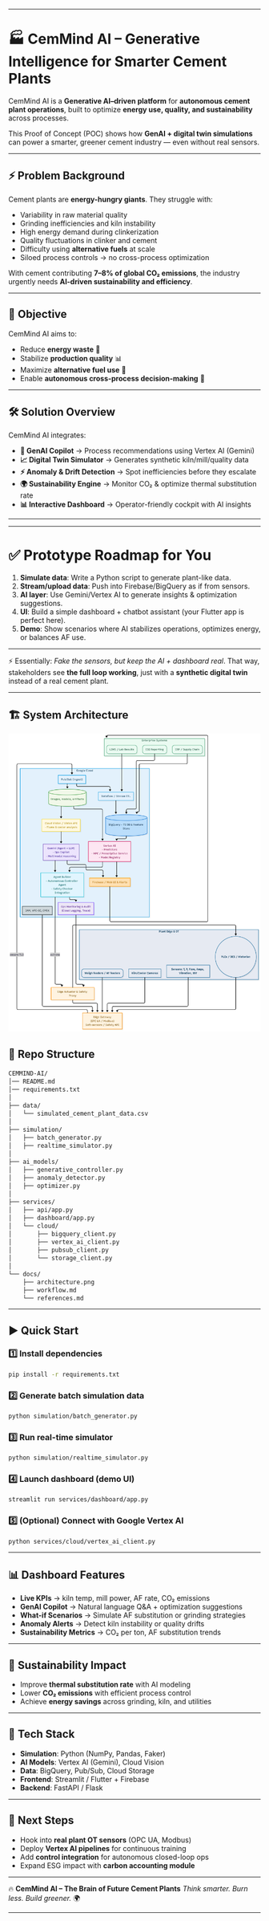 
---

# 🏭 CemMind AI – Generative Intelligence for Smarter Cement Plants

CemMind AI is a **Generative AI–driven platform** for **autonomous cement plant operations**, built to optimize **energy use, quality, and sustainability** across processes.

This Proof of Concept (POC) shows how **GenAI + digital twin simulations** can power a smarter, greener cement industry — even without real sensors.

---

## ⚡ Problem Background

Cement plants are **energy-hungry giants**.
They struggle with:

* Variability in raw material quality
* Grinding inefficiencies and kiln instability
* High energy demand during clinkerization
* Quality fluctuations in clinker and cement
* Difficulty using **alternative fuels** at scale
* Siloed process controls → no cross-process optimization

With cement contributing **7–8% of global CO₂ emissions**, the industry urgently needs **AI-driven sustainability and efficiency**.

---

## 🎯 Objective

CemMind AI aims to:

* Reduce **energy waste** 🔋
* Stabilize **production quality** 📊
* Maximize **alternative fuel use** 🌱
* Enable **autonomous cross-process decision-making** 🤖

---

## 🛠 Solution Overview

CemMind AI integrates:

* **🧠 GenAI Copilot** → Process recommendations using Vertex AI (Gemini)
* **📈 Digital Twin Simulator** → Generates synthetic kiln/mill/quality data
* **⚡ Anomaly & Drift Detection** → Spot inefficiencies before they escalate
* **🌍 Sustainability Engine** → Monitor CO₂ & optimize thermal substitution rate
* **📊 Interactive Dashboard** → Operator-friendly cockpit with AI insights

---

---

# ✅ Prototype Roadmap for You

1. **Simulate data**: Write a Python script to generate plant-like data.
2. **Stream/upload data**: Push into Firebase/BigQuery as if from sensors.
3. **AI layer**: Use Gemini/Vertex AI to generate insights & optimization suggestions.
4. **UI**: Build a simple dashboard + chatbot assistant (your Flutter app is perfect here).
5. **Demo**: Show scenarios where AI stabilizes operations, optimizes energy, or balances AF use.

---

⚡ Essentially: *Fake the sensors, but keep the AI + dashboard real*.
That way, stakeholders see **the full loop working**, just with a **synthetic digital twin** instead of a real cement plant.

---
## 🏗 System Architecture

![CemMind AI Architecture](docs/architecture.png)

## 📂 Repo Structure

```
CEMMIND-AI/
│── README.md
│── requirements.txt
│
├── data/                        
│   └── simulated_cement_plant_data.csv
│
├── simulation/                  
│   ├── batch_generator.py       
│   ├── realtime_simulator.py    
│
├── ai_models/                   
│   ├── generative_controller.py 
│   ├── anomaly_detector.py      
│   ├── optimizer.py             
│
├── services/                    
│   ├── api/app.py               
│   ├── dashboard/app.py         
│   └── cloud/                   
│       ├── bigquery_client.py
│       ├── vertex_ai_client.py
│       ├── pubsub_client.py
│       └── storage_client.py
│
└── docs/
    ├── architecture.png
    ├── workflow.md
    └── references.md
```

---

## ▶️ Quick Start

### 1️⃣ Install dependencies

```bash
pip install -r requirements.txt
```

### 2️⃣ Generate batch simulation data

```bash
python simulation/batch_generator.py
```

### 3️⃣ Run real-time simulator

```bash
python simulation/realtime_simulator.py
```

### 4️⃣ Launch dashboard (demo UI)

```bash
streamlit run services/dashboard/app.py
```

### 5️⃣ (Optional) Connect with Google Vertex AI

```bash
python services/cloud/vertex_ai_client.py
```

---

## 📊 Dashboard Features

* **Live KPIs** → kiln temp, mill power, AF rate, CO₂ emissions
* **GenAI Copilot** → Natural language Q\&A + optimization suggestions
* **What-if Scenarios** → Simulate AF substitution or grinding strategies
* **Anomaly Alerts** → Detect kiln instability or quality drifts
* **Sustainability Metrics** → CO₂ per ton, AF substitution trends

---

## 🌱 Sustainability Impact

* Improve **thermal substitution rate** with AI modeling
* Lower **CO₂ emissions** with efficient process control
* Achieve **energy savings** across grinding, kiln, and utilities

---

## 🚀 Tech Stack

* **Simulation**: Python (NumPy, Pandas, Faker)
* **AI Models**: Vertex AI (Gemini), Cloud Vision
* **Data**: BigQuery, Pub/Sub, Cloud Storage
* **Frontend**: Streamlit / Flutter + Firebase
* **Backend**: FastAPI / Flask

---

## 📌 Next Steps

* Hook into **real plant OT sensors** (OPC UA, Modbus)
* Deploy **Vertex AI pipelines** for continuous training
* Add **control integration** for autonomous closed-loop ops
* Expand ESG impact with **carbon accounting module**

---

🔥 **CemMind AI – The Brain of Future Cement Plants**
*Think smarter. Burn less. Build greener.* 🌍

---

